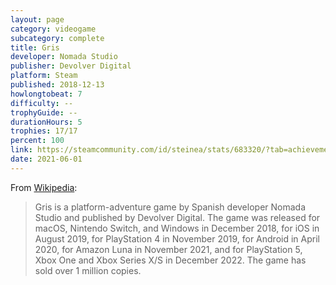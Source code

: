 ```yaml
---
layout: page
category: videogame
subcategory: complete
title: Gris
developer: Nomada Studio
publisher: Devolver Digital
platform: Steam
published: 2018-12-13
howlongtobeat: 7
difficulty: --
trophyGuide: --
durationHours: 5
trophies: 17/17
percent: 100
link: https://steamcommunity.com/id/steinea/stats/683320/?tab=achievements
date: 2021-06-01
---
```


From [Wikipedia](https://en.wikipedia.org/wiki/Gris):

> Gris is a platform-adventure game by Spanish developer Nomada Studio and published by Devolver Digital. The game was released for macOS, Nintendo Switch, and Windows in December 2018, for iOS in August 2019, for PlayStation 4 in November 2019, for Android in April 2020, for Amazon Luna in November 2021, and for PlayStation 5, Xbox One and Xbox Series X/S in December 2022. The game has sold over 1 million copies.
